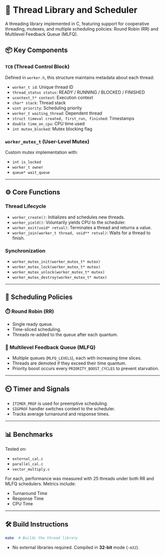 # 🧵 Thread Library and Scheduler

A threading library implemented in C, featuring support for cooperative threading, mutexes, and multiple scheduling policies: Round Robin (RR) and Multilevel Feedback Queue (MLFQ).

## 📦 Key Components

### `TCB` (Thread Control Block)
Defined in `worker.h`, this structure maintains metadata about each thread:
- `worker_t id`: Unique thread ID
- `thread_status status`: READY / RUNNING / BLOCKED / FINISHED
- `ucontext_t* context`: Execution context
- `char* stack`: Thread stack
- `uint priority`: Scheduling priority
- `worker_t waiting_thread`: Dependent thread
- `struct timeval created, first_run, finished`: Timestamps
- `double time_on_cpu`: CPU time used
- `int mutex_blocked`: Mutex blocking flag

### `worker_mutex_t` (User-Level Mutex)
Custom mutex implementation with:
- `int is_locked`
- `worker_t owner`
- `queue* wait_queue`

---

## ⚙️ Core Functions

### Thread Lifecycle
- `worker_create()`: Initializes and schedules new threads.
- `worker_yield()`: Voluntarily yields CPU to the scheduler.
- `worker_exit(void* retval)`: Terminates a thread and returns a value.
- `worker_join(worker_t thread, void** retval)`: Waits for a thread to finish.

### Synchronization
- `worker_mutex_init(worker_mutex_t* mutex)`
- `worker_mutex_lock(worker_mutex_t* mutex)`
- `worker_mutex_unlock(worker_mutex_t* mutex)`
- `worker_mutex_destroy(worker_mutex_t* mutex)`

---

## 🧠 Scheduling Policies

### ⏱️ Round Robin (RR)
- Single ready queue.
- Time-sliced scheduling.
- Threads re-added to the queue after each quantum.

### 🔀 Multilevel Feedback Queue (MLFQ)
- Multiple queues (`MLFQ_LEVELS`), each with increasing time slices.
- Threads are demoted if they exceed their time quantum.
- Priority boost occurs every `PRIORITY_BOOST_CYCLES` to prevent starvation.

---

## ⏲️ Timer and Signals

- `ITIMER_PROF` is used for preemptive scheduling.
- `SIGPROF` handler switches context to the scheduler.
- Tracks average turnaround and response times.

---

## 📊 Benchmarks

Tested on:
- `external_cal.c`
- `parallel_cal.c`
- `vector_multiply.c`

For each, performance was measured with 25 threads under both RR and MLFQ schedulers. Metrics include:
- Turnaround Time
- Response Time
- CPU Time

---

## 🛠️ Build Instructions

```bash
make  # Builds the thread library
```

- No external libraries required. Compiled in **32-bit** mode (`-m32`).